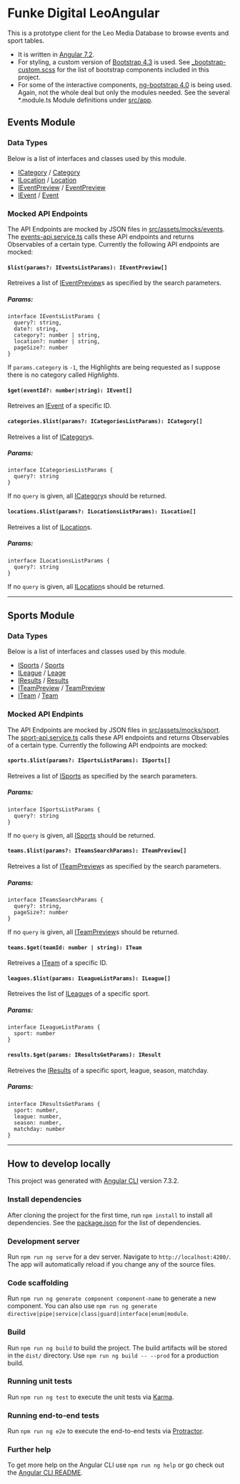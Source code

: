 # Funke Digital LeoAngular

This is a prototype client for the Leo Media Database to browse events and sport tables.
* It is written in [Angular 7.2](https://angular.io/).
* For styling, a custom version of [Bootstrap 4.3](https://getbootstrap.com/docs/4.3/getting-started/introduction/) is used. See [_bootstrap-custom.scss](src/scss/partials/_bootstrap-custom.scss) for the list of bootstrap components included in this project.
* For some of the interactive components, [ng-bootstrap 4.0](https://ng-bootstrap.github.io/) is being used. Again, not the whole deal but only the modules needed. See the several *.module.ts Module definitions under [src/app](src/app). 

## Events Module

### Data Types

Below is a list of interfaces and classes used by this module.

* [ICategory](src/app/events/_interfaces/ICategory.ts) / [Category](src/app/events/_models/Category.ts)
* [ILocation](src/app/events/_interfaces/ILocation.ts) / [Location](src/app/events/_models/Location.ts)
* [IEventPreview](src/app/events/_interfaces/IEventPreview.ts) / [EventPreview](src/app/events/_models/EventPreview.ts)
* [IEvent](src/app/events/_interfaces/IEvent.ts) / [Event](src/app/events/_models/Event.ts)


### Mocked API Endpoints

The API Endpoints are mocked by JSON files in [src/assets/mocks/events](src/assets/mocks/events). The [events-api.service.ts](src/app/events/events-api.service.ts) calls these API endpoints and returns Observables of a certain type. Currently the following API endpoints are mocked:

#### `$list(params?: IEventsListParams): IEventPreview[]`

Retreives a list of [IEventPreview](src/app/events/_interfaces/IEventPreview.ts)s as specified by the search parameters.

##### Params:
```
interface IEventsListParams {
  query?: string,
  date?: string,
  category?: number | string,
  location?: number | string,
  pageSize?: number
}
```

If `params.category` is `-1`, the Highlights are being requested as I suppose there is no category called _Highlights_.

#### `$get(eventId?: number|string): IEvent[]`

Retreives an [IEvent](src/app/events/_interfaces/IEvent.ts) of a specific ID.

#### `categories.$list(params?: ICategoriesListParams): ICategory[]`

Retreives a list of [ICategory](src/app/events/_interfaces/ICategory.ts)s.

##### Params:
```
interface ICategoriesListParams {
  query?: string
}
```

If no `query` is given, all [ICategory](src/app/events/_interfaces/ICategory.ts)s should be returned.

#### `locations.$list(params?: ILocationsListParams): ILocation[]`

Retreives a list of [ILocation](src/app/events/_interfaces/ILocation.ts)s.

##### Params:
```
interface ILocationsListParams {
  query?: string
}
```

If no `query` is given, all [ILocation](src/app/events/_interfaces/ILocation.ts)s should be returned.

----

## Sports Module

### Data Types

Below is a list of interfaces and classes used by this module.

* [ISports](src/app/sport/_interfaces/ISports.ts) / [Sports](src/app/sport/_models/Sports.ts)
* [ILeague](src/app/sport/_interfaces/ILeague.ts) / [Leage](src/app/sport/_models/League.ts)
* [IResults](src/app/sport/_interfaces/IResults.ts) / [Results](src/app/sport/_models/Results.ts)
* [ITeamPreview](src/app/sport/_interfaces/ITeamPreview.ts) / [TeamPreview](src/app/sport/_models/TeamPreview.ts)
* [ITeam](src/app/sport/_interfaces/ITeam.ts) / [Team](src/app/sport/_models/Team.ts)

### Mocked API Endpints

The API Endpoints are mocked by JSON files in [src/assets/mocks/sport](src/assets/mocks/sport). The [sport-api.service.ts](src/app/sport/sport-api.service.ts) calls these API endpoints and returns Observables of a certain type. Currently the following API endpoints are mocked:

#### `sports.$list(params?: ISportsListParams): ISports[]`

Retreives a list of [ISports](src/app/sport/_interfaces/ISports.ts) as specified by the search parameters.

##### Params:
```
interface ISportsListParams {
  query?: string
}
```

If no `query` is given, all [ISports](src/app/sport/_interfaces/ISports.ts) should be returned.

#### `teams.$list(params?: ITeamsSearchParams): ITeamPreview[]`

Retreives a list of [ITeamPreview](src/app/sport/_interfaces/ITeamPreview.ts)s as specified by the search parameters.

##### Params:
```
interface ITeamsSearchParams {
  query?: string,
  pageSize?: number
}
```

If no `query` is given, all [ITeamPreview](src/app/sport/_interfaces/ITeamPreview.ts)s should be returned.

#### `teams.$get(teamId: number | string): ITeam`

Retreives a [ITeam](src/app/sport/_interfaces/ITeam.ts) of a specific ID.

#### `leagues.$list(params: ILeagueListParams): ILeague[]`

Retreives the list of [ILeague](src/app/sport/_interfaces/ILeague.ts)s of a specific sport.

##### Params:
```
interface ILeagueListParams {
  sport: number
}
```

#### `results.$get(params: IResultsGetParams): IResult`

Retreives the [IResults](src/app/sport/_interfaces/IResults.ts) of a specific sport, league, season, matchday.

##### Params:
```
interface IResultsGetParams {
  sport: number,
  league: number,
  season: number,
  matchday: number
}
```

----

## How to develop locally

This project was generated with [Angular CLI](https://github.com/angular/angular-cli) version 7.3.2.

### Install dependencies

After cloning the project for the first time, run `npm install` to install all dependencies. See the [package.json](package.json) for the list of dependencies.

### Development server

Run `npm run ng serve` for a dev server. Navigate to `http://localhost:4200/`. The app will automatically reload if you change any of the source files.

### Code scaffolding

Run `npm run ng generate component component-name` to generate a new component. You can also use `npm run ng generate directive|pipe|service|class|guard|interface|enum|module`.

### Build

Run `npm run ng build` to build the project. The build artifacts will be stored in the `dist/` directory. Use `npm run ng build -- --prod` for a production build.

### Running unit tests

Run `npm run ng test` to execute the unit tests via [Karma](https://karma-runner.github.io).

### Running end-to-end tests

Run `npm run ng e2e` to execute the end-to-end tests via [Protractor](http://www.protractortest.org/).

### Further help

To get more help on the Angular CLI use `npm run ng help` or go check out the [Angular CLI README](https://github.com/angular/angular-cli/blob/master/README.md).
